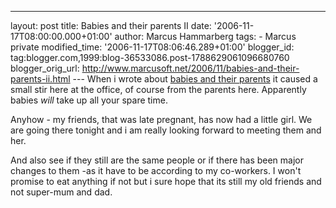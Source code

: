 ---
layout: post
title: Babies and their parents II date: '2006-11-17T08:00:00.000+01:00'
author: Marcus Hammarberg
tags: - Marcus
private modified_time: '2006-11-17T08:06:46.289+01:00'
blogger_id: tag:blogger.com,1999:blog-36533086.post-1788629061096680760
blogger_orig_url: http://www.marcusoft.net/2006/11/babies-and-their-parents-ii.html ---
When i wrote about [babies and their
parents](http://marcushammarberg.blogspot.com/2006/11/babies-and-parents.html)
it caused a small stir here at the office, of course from the parents
here. Apparently babies *will* take up all your spare time.

Anyhow - my friends, that was late pregnant, has now had a little girl.
We are going there tonight and i am really looking forward to meeting
them and her.

And also see if they still are the same people or if there has been
major changes to them -as it have to be according to my co-workers. I
won't promise to eat anything if not but i sure hope that its still my
old friends and not super-mum and dad.
